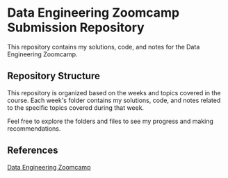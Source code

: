# Data Engineering Zoomcamp Submission Repository

This repository contains my solutions, code, and notes for the Data Engineering Zoomcamp.

## Repository Structure

This repository is organized based on the weeks and topics covered in the course. Each week's folder contains my solutions, code, and notes related to the specific topics covered during that week.

Feel free to explore the folders and files to see my progress and making recommendations.

## References

[Data Engineering Zoomcamp](https://github.com/DataTalksClub/data-engineering-zoomcamp)
